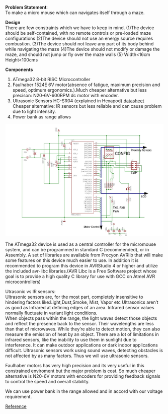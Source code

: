 __Problem Statement__: \
To make a micro mouse which can navigates itself through a maze.

__Design__ \
There are few constraints which we have to keep in mind.
(1)The device should be self-contained, with no remote controls or pre-loaded maze configurations 
(2)The device should not use an energy source requires combustion. 
(3)The device should not leave any part of its body behind while navigating the maze
(4)The device should not modify or damage the maze, and should not jump or fly over the maze walls
(5) Width<16cm Height<100cms

__Components__
1) ATmega32 8-bit RISC Microcontroller
2) Faulhaber 1524E 6V motor(absence of fatigue, maximum precision and speed, optimum ergonomics.).Much cheaper alternative but less
precison: N20-6V-600RPM dc motor with encoder.
3) Ultrasonic Sensors HC-SR04 (explained in Hexapod) [datasheet](https://cdn.sparkfun.com/datasheets/Sensors/Proximity/HCSR04.pdf) \
Cheaper alternative: IR sensors but less reliable and can cause problem due to light intensity.
4) Power bank as range allows


![](https://github.com/Ankit017-c/Electronic-Projects/blob/master/images/Screenshot%20(84).png)

The ATmega32 device is used as a central controller for the micromouse system, and can be programmed in standard C (recommended), or in Assembly. A set of libraries are available from Procyon AVRlib that will make some features on this device much easier to use. In addition it is recommended to program this device in AVRStudio 4 or higher and utilize the included avr-libc libraries.(AVR Libc is a Free Software project whose goal is to provide a high quality C library for use with GCC on Atmel AVR microcontrollers)

Utrasonic vs IR sensors: \
Ultrasonic sensors are, for the most part, completely insensitive to hindering factors like:Light,Dust,Smoke, Mist, Vapor etc
Ultrasonics aren’t as good as Infrared at defining edges of an area.
Infrared sensor values normally fluctuate in variant light conditions.  
When objects pass within the range, the light waves detect those objects and reflect the presence back to the sensor. Their wavelengths are less than that of microwaves.  While they’re able to detect motion, they can also measure the emission of heat by an object.
There are a lot of limitations in infrared sensors, like the inability to use them in sunlight due to interference. It can make outdoor applications or dark indoor applications difficult. Ultrasonic sensors work using sound waves, detecting obstacles is not affected by as many factors. Thus we will use ultrasonic sensors.

Faulhaber motors has very high precision and its very useful in this constrained enviroment but the major problem is cost. So much cheaper alternative is N20-6V motors with encoders for providing feedback signals to control the speed and overall stability.

We can use power bank in the range allowed and in accord with our voltage requirement. 

[Reference](https://www.scribd.com/doc/28538615/Micromouse-Project-Report)
